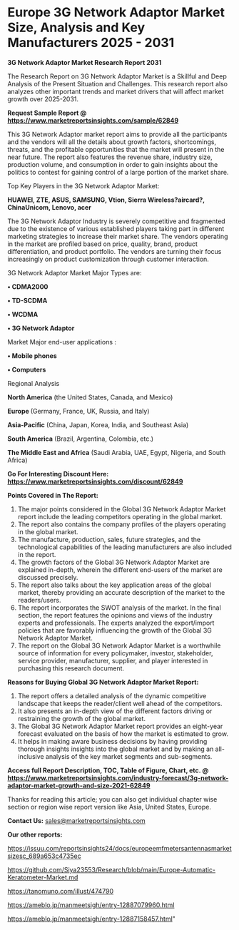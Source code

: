  # Europe 3G Network Adaptor Market Size, Analysis and Key Manufacturers 2025 - 2031

<strong>3G Network Adaptor Market Research Report 2031</strong>

The Research Report on 3G Network Adaptor Market is a Skillful and Deep Analysis of the Present Situation and Challenges. This research report also analyzes other important trends and market drivers that will affect market growth over 2025-2031.

<strong>Request Sample Report @ <a href=https://www.marketreportsinsights.com/sample/62849>https://www.marketreportsinsights.com/sample/62849</a></strong>

This 3G Network Adaptor market report aims to provide all the participants and the vendors will all the details about growth factors, shortcomings, threats, and the profitable opportunities that the market will present in the near future. The report also features the revenue share, industry size, production volume, and consumption in order to gain insights about the politics to contest for gaining control of a large portion of the market share.

Top Key Players in the 3G Network Adaptor Market:

<strong>HUAWEI, ZTE, ASUS, SAMSUNG, Vtion, Sierra Wireless?aircard?, ChinaUnicom, Lenovo, acer</strong>

The 3G Network Adaptor Industry is severely competitive and fragmented due to the existence of various established players taking part in different marketing strategies to increase their market share. The vendors operating in the market are profiled based on price, quality, brand, product differentiation, and product portfolio. The vendors are turning their focus increasingly on product customization through customer interaction.

3G Network Adaptor Market Major Types are:

<strong>• CDMA2000

• TD-SCDMA

• WCDMA

• 3G Network Adaptor</strong>

Market Major end-user applications :

<strong>• Mobile phones

• Computers</strong>

Regional Analysis

</u><strong><b>North America</b></strong> (the United States, Canada, and Mexico)

<strong><b>Europe </b></strong>(Germany, France, UK, Russia, and Italy)

<strong><b>Asia-Pacific</b></strong> (China, Japan, Korea, India, and Southeast Asia)

<strong><b>South America</b></strong> (Brazil, Argentina, Colombia, etc.)

<strong><b>The Middle East and Africa</b></strong> (Saudi Arabia, UAE, Egypt, Nigeria, and South Africa)

<strong>Go For Interesting Discount Here: <a href=https://www.marketreportsinsights.com/discount/62849>https://www.marketreportsinsights.com/discount/62849</a></strong>

<strong>Points Covered in The Report:</strong>
<ol>
  <li>The major points considered in the Global 3G Network Adaptor Market report include the leading competitors operating in the global market.</li>
  <li>The report also contains the company profiles of the players operating in the global market.</li>
  <li>The manufacture, production, sales, future strategies, and the technological capabilities of the leading manufacturers are also included in the report.</li>
  <li>The growth factors of the Global 3G Network Adaptor Market are explained in-depth, wherein the different end-users of the market are discussed precisely.</li>
  <li>The report also talks about the key application areas of the global market, thereby providing an accurate description of the market to the readers/users.</li>
  <li>The report incorporates the SWOT analysis of the market. In the final section, the report features the opinions and views of the industry experts and professionals. The experts analyzed the export/import policies that are favorably influencing the growth of the Global 3G Network Adaptor Market.</li>
  <li>The report on the Global 3G Network Adaptor Market is a worthwhile source of information for every policymaker, investor, stakeholder, service provider, manufacturer, supplier, and player interested in purchasing this research document.</li>
</ol>
<strong>Reasons for Buying Global 3G Network Adaptor Market Report:</strong>

<ol>
  <li>The report offers a detailed analysis of the dynamic competitive landscape that keeps the reader/client well ahead of the competitors.</li>
  <li>It also presents an in-depth view of the different factors driving or restraining the growth of the global market.</li>
  <li>The Global 3G Network Adaptor Market report provides an eight-year forecast evaluated on the basis of how the market is estimated to grow.</li>
  <li>It helps in making aware business decisions by having providing thorough insights insights into the global market and by making an all-inclusive analysis of the key market segments and sub-segments.</li>
</ol>
<strong>Access full Report Description, TOC, Table of Figure, Chart, etc. @ <a href=https://www.marketreportsinsights.com/industry-forecast/3g-network-adaptor-market-growth-and-size-2021-62849>https://www.marketreportsinsights.com/industry-forecast/3g-network-adaptor-market-growth-and-size-2021-62849</a></strong>


Thanks for reading this article; you can also get individual chapter wise section or region wise report version like Asia, United States, Europe.

<strong>Contact Us:</strong>
sales@marketreportsinsights.com

<strong>Our other reports:</strong>

<a href=https://issuu.com/reportsinsights24/docs/europeemfmetersantennasmarketsizesc_689a653c4735ec>https://issuu.com/reportsinsights24/docs/europeemfmetersantennasmarketsizesc_689a653c4735ec</a>

<a href=https://github.com/Siya23553/Research/blob/main/Europe-Automatic-Keratometer-Market.md>https://github.com/Siya23553/Research/blob/main/Europe-Automatic-Keratometer-Market.md</a>

<a href=https://tanomuno.com/illust/474790>https://tanomuno.com/illust/474790</a>

<a href=https://ameblo.jp/manmeetsigh/entry-12887079960.html>https://ameblo.jp/manmeetsigh/entry-12887079960.html</a>

<a href=https://ameblo.jp/manmeetsigh/entry-12887158457.html>https://ameblo.jp/manmeetsigh/entry-12887158457.html</a>"
